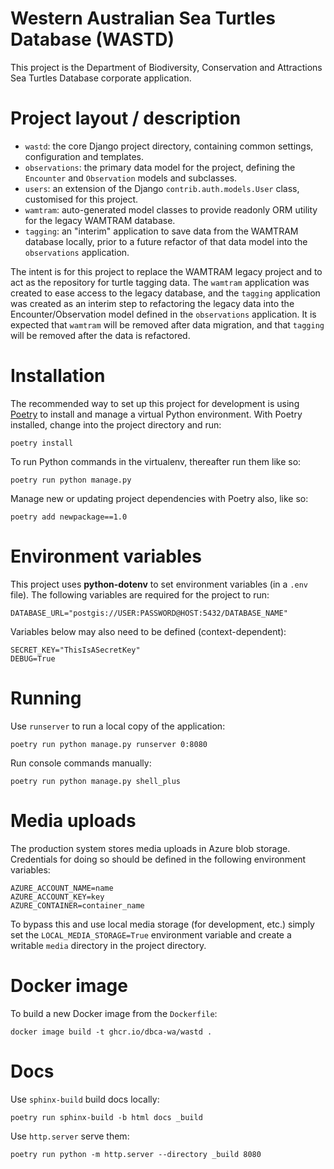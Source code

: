 # Western Australian Sea Turtles Database (WASTD)

This project is the Department of Biodiversity, Conservation and Attractions
Sea Turtles Database corporate application.

# Project layout / description

- `wastd`: the core Django project directory, containing common settings, configuration and templates.
- `observations`: the primary data model for the project, defining the `Encounter` and `Observation` models and subclasses.
- `users`: an extension of the Django `contrib.auth.models.User` class, customised for this project.
- `wamtram`: auto-generated model classes to provide readonly ORM utility for the legacy WAMTRAM database.
- `tagging`: an "interim" application to save data from the WAMTRAM database locally, prior to a future refactor of that data model into the `observations` application.

The intent is for this project to replace the WAMTRAM legacy project and to act as the repository for
turtle tagging data. The `wamtram` application was created to ease access to the legacy database, and
the `tagging` application was created as an interim step to refactoring the legacy data into the
Encounter/Observation model defined in the `observations` application. It is expected that `wamtram` will
be removed after data migration, and that `tagging` will be removed after the data is refactored.

# Installation

The recommended way to set up this project for development is using
[Poetry](https://python-poetry.org/docs/) to install and manage a virtual Python
environment. With Poetry installed, change into the project directory and run:

    poetry install

To run Python commands in the virtualenv, thereafter run them like so:

    poetry run python manage.py

Manage new or updating project dependencies with Poetry also, like so:

    poetry add newpackage==1.0

# Environment variables

This project uses **python-dotenv** to set environment variables (in a `.env` file).
The following variables are required for the project to run:

    DATABASE_URL="postgis://USER:PASSWORD@HOST:5432/DATABASE_NAME"

Variables below may also need to be defined (context-dependent):

    SECRET_KEY="ThisIsASecretKey"
    DEBUG=True

# Running

Use `runserver` to run a local copy of the application:

    poetry run python manage.py runserver 0:8080

Run console commands manually:

    poetry run python manage.py shell_plus

# Media uploads

The production system stores media uploads in Azure blob storage.
Credentials for doing so should be defined in the following environment
variables:

    AZURE_ACCOUNT_NAME=name
    AZURE_ACCOUNT_KEY=key
    AZURE_CONTAINER=container_name

To bypass this and use local media storage (for development, etc.) simply set
the `LOCAL_MEDIA_STORAGE=True` environment variable and create a writable
`media` directory in the project directory.

# Docker image

To build a new Docker image from the `Dockerfile`:

    docker image build -t ghcr.io/dbca-wa/wastd .

# Docs

Use `sphinx-build` build docs locally:

    poetry run sphinx-build -b html docs _build

Use `http.server` serve them:

    poetry run python -m http.server --directory _build 8080
